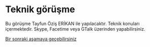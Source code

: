 # Teknik görüşme

Bu görüşme Tayfun Öziş ERİKAN ile yapılacaktır. Teknik konuları içermektedir. Skype, Facetime veya GTalk üzerinden yapabilirsiniz.

[Bir sonraki aşamaya geçebilirsiniz](https://github.com/lab2023/workwithus/blob/master/tr/is/07-son-gorusme.md)
